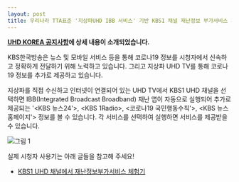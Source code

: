 ```yaml
---
layout: post
title: 우리나라 TTA표준 '지상파UHD IBB 서비스' 기반 KBS1 채널 재난정보 부가서비스 개시
---
```


**[UHD KOREA 공지사항](http://uhdkorea.org/?p=52957)에 상세 내용이 소개되었습니다.**

KBS한국방송은 뉴스 및 모바일 서비스 등을 통해 코로나19 정보를 시청자에서 신속하고 정확하게 전달하기 위해 노력하고 있습니다. 그리고 지상파 UHD TV를 통해 코로나19 정보를 추가로 제공하고 있습니다.

지상파를 직접 수신하고 인터넷이 연결되어 있는 UHD TV에서 KBS1 UHD 채널을 선택하면 IBB(Integrated Broadcast Broadband) 재난 앱이 자동으로 실행되어 추가로 제공되는 '<KBS 뉴스24'>, <KBS 1Radio>, <코로나19 국민행동수칙'>, <KBS 뉴스홈페이지'> 정보를 볼 수 있습니다. 각 서비스를 선택하여 실행하면 서비스를 제공받을 수 있습니다.

![그림 1](http://uhdkorea.org/wp-content/uploads/2020/04/%EC%9E%AC%EB%82%9C%EC%A0%95%EB%B3%B4-%EB%B6%80%EA%B0%80-%EC%84%9C%EB%B9%84%EC%8A%A4-1.jpg)

실제 시청자 사용기는 아래 글들을 참고해 주세요!
* [KBS1 UHD 채널에서 재난정보부가서비스 체험기](https://blog.naver.com/qkrtmddn10/221907432544)
